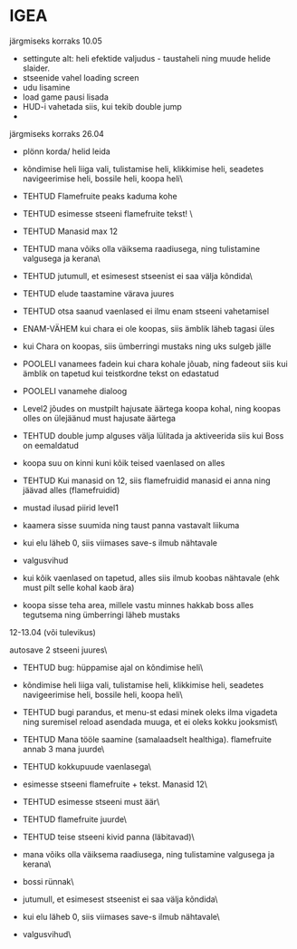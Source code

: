 # IGEA

järgmiseks korraks 10.05
- settingute alt: heli efektide valjudus - taustaheli ning muude helide slaider. 
- stseenide vahel loading screen
- udu lisamine
- load game pausi lisada
- HUD-i vahetada siis, kui tekib double jump
- 




järgmiseks korraks 26.04

- plönn korda/ helid leida
- kõndimise heli liiga vali, tulistamise heli, klikkimise heli, seadetes navigeerimise heli, bossile heli, koopa heli\
- TEHTUD Flamefruite peaks kaduma kohe
- TEHTUD esimesse stseeni flamefruite tekst! \
- TEHTUD Manasid max 12
- TEHTUD mana võiks olla väiksema raadiusega, ning tulistamine valgusega ja kerana\
- TEHTUD jutumull, et esimesest stseenist ei saa välja kõndida\
- TEHTUD elude taastamine värava juures
- TEHTUD otsa saanud vaenlased ei ilmu enam stseeni vahetamisel

- ENAM-VÄHEM kui chara ei ole koopas, siis ämblik läheb tagasi üles
- kui Chara on koopas, siis ümberringi mustaks ning uks sulgeb jälle

- POOLELI vanamees fadein kui chara kohale jõuab, ning fadeout siis kui ämblik on tapetud kui teistkordne tekst on edastatud 
- POOLELI vanamehe dialoog
- Level2 jõudes on mustpilt hajusate äärtega koopa kohal, ning koopas olles on ülejäänud must hajusate äärtega 
- TEHTUD double jump alguses välja lülitada ja aktiveerida siis kui Boss on eemaldatud
- koopa suu on kinni kuni kõik teised vaenlased on alles
- TEHTUD Kui manasid on 12, siis flamefruidid manasid ei anna ning jäävad alles (flamefruidid) 
- mustad ilusad piirid level1
- kaamera sisse suumida ning taust panna vastavalt liikuma
- kui elu läheb 0, siis viimases save-s ilmub nähtavale
- valgusvihud
- kui kõik vaenlased on tapetud, alles siis ilmub koobas nähtavale (ehk must pilt selle kohal kaob ära)
- koopa sisse teha area, millele vastu minnes hakkab boss alles tegutsema ning ümberringi läheb mustaks









12-13.04 (või tulevikus)

autosave 2 stseeni juures\
- TEHTUD bug: hüppamise ajal on kõndimise heli\
- kõndimise heli liiga vali, tulistamise heli, klikkimise heli, seadetes navigeerimise heli, bossile heli, koopa heli\
- TEHTUD bugi parandus, et menu-st edasi minek oleks ilma vigadeta ning suremisel reload asendada muuga, et ei oleks kokku jooksmist\
- TEHTUD Mana tööle saamine (samalaadselt healthiga). flamefruite annab 3 mana juurde\
- TEHTUD kokkupuude vaenlasega\
- esimesse stseeni flamefruite + tekst. Manasid 12\
- TEHTUD esimesse stseeni must äär\
- TEHTUD flamefruite juurde\
- TEHTUD teise stseeni kivid panna (läbitavad)\
- mana võiks olla väiksema raadiusega, ning tulistamine valgusega ja kerana\

- bossi rünnak\
- jutumull, et esimesest stseenist ei saa välja kõndida\
- kui elu läheb 0, siis viimases save-s ilmub nähtavale\
- valgusvihud\




